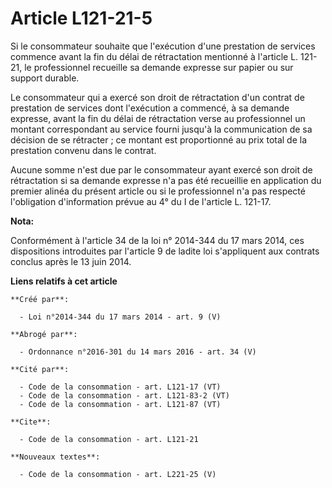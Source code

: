 # Article L121-21-5

Si le consommateur souhaite que l'exécution d'une prestation de services commence avant la fin du délai de rétractation
mentionné à l'article L. 121-21, le professionnel recueille sa demande expresse sur papier ou sur support durable. 

Le consommateur qui a exercé son droit de rétractation d'un contrat de prestation de services dont l'exécution a commencé, à
sa demande expresse, avant la fin du délai de rétractation verse au professionnel un montant correspondant au service fourni
jusqu'à la communication de sa décision de se rétracter ; ce montant est proportionné au prix total de la prestation convenu
dans le contrat. 

Aucune somme n'est due par le consommateur ayant exercé son droit de rétractation si sa demande expresse n'a pas été
recueillie en application du premier alinéa du présent article ou si le professionnel n'a pas respecté l'obligation
d'information prévue au 4° du I de l'article L. 121-17.

**Nota:**

Conformément à l'article 34 de la loi n° 2014-344 du 17 mars 2014, ces dispositions introduites par l'article 9 de ladite loi
s'appliquent aux contrats conclus après le 13 juin 2014.

**Liens relatifs à cet article**

	**Créé par**:

	  - Loi n°2014-344 du 17 mars 2014 - art. 9 (V)

	**Abrogé par**:

	  - Ordonnance n°2016-301 du 14 mars 2016 - art. 34 (V)

	**Cité par**:

	  - Code de la consommation - art. L121-17 (VT)
	  - Code de la consommation - art. L121-83-2 (VT)
	  - Code de la consommation - art. L121-87 (VT)

	**Cite**:

	  - Code de la consommation - art. L121-21

	**Nouveaux textes**:

	  - Code de la consommation - art. L221-25 (V)
